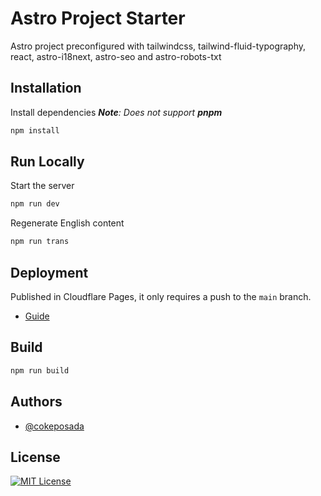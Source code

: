 
# Astro Project Starter

Astro project preconfigured with tailwindcss, tailwind-fluid-typography, react, astro-i18next, astro-seo and astro-robots-txt


## Installation

Install dependencies
_**Note**: Does not support **pnpm**_

```bash
npm install
```
    
## Run Locally

Start the server

```bash
npm run dev
```

Regenerate English content

```bash
npm run trans
```

## Deployment

Published in Cloudflare Pages, it only requires a push to the `main` branch.
- [Guide](https://developers.cloudflare.com/pages/framework-guides/deploy-an-astro-site/)

## Build

```bash
npm run build
```
    
## Authors

- [@cokeposada](https://github.com/cokeposada)

## License

[![MIT License](https://img.shields.io/badge/License-MIT-green.svg)](https://choosealicense.com/licenses/mit/)